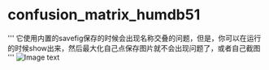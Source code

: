 # confusion_matrix_humdb51
''' 它使用内置的savefig保存的时候会出现名称交叠的问题，但是，你可以在运行的时候show出来，然后最大化自己点保存图片就不会出现问题了，或者自己截图 '''
![Image text](https://github.com/poppingcode/confusion_matrix_humdb51/example.png)
